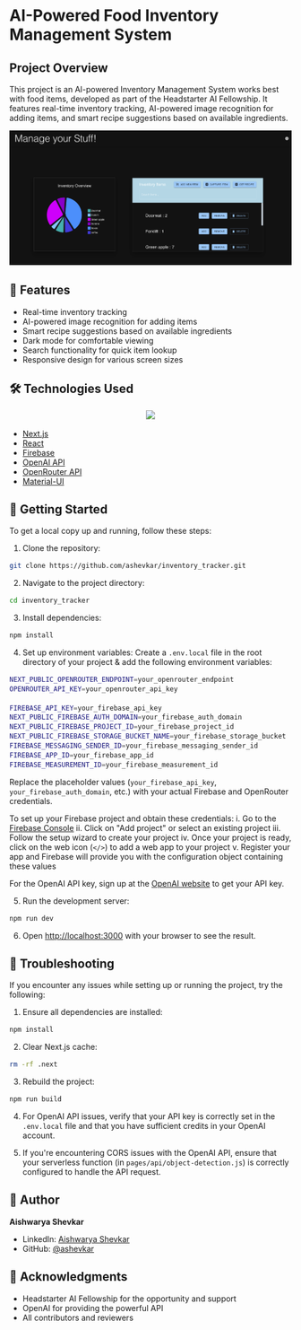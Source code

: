 # AI-Powered Food Inventory Management System

## Project Overview

This project is an AI-powered Inventory Management System works best with food items, developed as part of the Headstarter AI Fellowship. It features real-time inventory tracking, AI-powered image recognition for adding items, and smart recipe suggestions based on available ingredients.

![Dashboard Screenshot](pantry_tracker_homepage.png)

## 🌟 Features

- Real-time inventory tracking
- AI-powered image recognition for adding items
- Smart recipe suggestions based on available ingredients
- Dark mode for comfortable viewing
- Search functionality for quick item lookup
- Responsive design for various screen sizes

## 🛠️ Technologies Used
<p align="center">
    <img src="https://skillicons.dev/icons?i=git,ai,js,nextjs,react,html,tailwind,materialui,firebase" />
</p>

- [Next.js](https://nextjs.org/)
- [React](https://reactjs.org/)
- [Firebase](https://firebase.google.com/)
- [OpenAI API](https://openai.com/api/)
- [OpenRouter API](https://openrouter.ai/docs/quick-start)
- [Material-UI](https://material-ui.com/)


## 🏁 Getting Started

To get a local copy up and running, follow these steps:

1. Clone the repository:


```bash
git clone https://github.com/ashevkar/inventory_tracker.git
```

2. Navigate to the project directory:

```bash
cd inventory_tracker
```

3. Install dependencies:
```bash
npm install
```

4. Set up environment variables:
Create a `.env.local` file in the root directory of your project & add the following environment variables:

```bash
NEXT_PUBLIC_OPENROUTER_ENDPOINT=your_openrouter_endpoint
OPENROUTER_API_KEY=your_openrouter_api_key

FIREBASE_API_KEY=your_firebase_api_key
NEXT_PUBLIC_FIREBASE_AUTH_DOMAIN=your_firebase_auth_domain
NEXT_PUBLIC_FIREBASE_PROJECT_ID=your_firebase_project_id
NEXT_PUBLIC_FIREBASE_STORAGE_BUCKET_NAME=your_firebase_storage_bucket
FIREBASE_MESSAGING_SENDER_ID=your_firebase_messaging_sender_id
FIREBASE_APP_ID=your_firebase_app_id
FIREBASE_MEASUREMENT_ID=your_firebase_measurement_id
```


Replace the placeholder values (`your_firebase_api_key`, `your_firebase_auth_domain`, etc.) with your actual Firebase and OpenRouter credentials.

To set up your Firebase project and obtain these credentials:
i. Go to the [Firebase Console](https://console.firebase.google.com/)
ii. Click on "Add project" or select an existing project
iii. Follow the setup wizard to create your project
iv. Once your project is ready, click on the web icon (`</>`) to add a web app to your project
v. Register your app and Firebase will provide you with the configuration object containing these values

For the OpenAI API key, sign up at the [OpenAI website](https://openai.com/api/) to get your API key.


5. Run the development server:

```bash
npm run dev
```

6. Open [http://localhost:3000](http://localhost:3000) with your browser to see the result.

## 🐛 Troubleshooting

If you encounter any issues while setting up or running the project, try the following:

1. Ensure all dependencies are installed:
```bash
npm install
```

2. Clear Next.js cache:
```bash
rm -rf .next
```

3. Rebuild the project:
```bash
npm run build
```

4. For OpenAI API issues, verify that your API key is correctly set in the `.env.local` file and that you have sufficient credits in your OpenAI account.

6. If you're encountering CORS issues with the OpenAI API, ensure that your serverless function (in `pages/api/object-detection.js`) is correctly configured to handle the API request.


## 👤 Author

**Aishwarya Shevkar**

- LinkedIn: [Aishwarya Shevkar](https://www.linkedin.com/in/aish_06/)
- GitHub: [@ashevkar](https://github.com/ashevkar)

## 🙏 Acknowledgments

- Headstarter AI Fellowship for the opportunity and support
- OpenAI for providing the powerful API
- All contributors and reviewers

